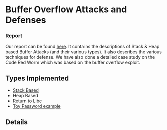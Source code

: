 # Buffer Overflow Attacks and Defenses

### Report
Our report can be found [here](report.pdf). It contains the descriptions of Stack & Heap based Buffer Attacks (and their various types). It also describes the various techniques for defense. 
We have also done a detailed case study on the Code Red Worm which was based on the buffer overflow exploit.  

## Types Implemented
- [Stack Based](Stack_based)
- Heap Based
- Return to Libc
- [Toy Password example](toy_passwd)

## Details
